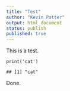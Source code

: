 ```yaml
---
title: "Test"
author: "Kevin Potter"
output: html_document
status: publish
published: true
---
```

 
This is a test.
 

    print('cat')

    ## [1] "cat"
 
Done.
